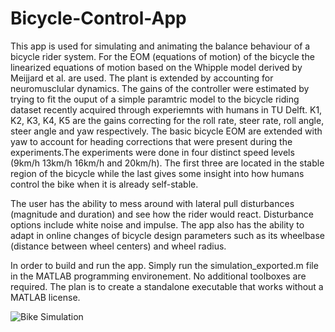 # Bicycle-Control-App

This app is used for simulating and animating the balance behaviour of a bicycle rider system. For the EOM (equations of motion) of the bicycle the linearized equations of motion based on the Whipple model derived by Meijjard et al. are used. The plant is extended by accounting for neuromusclular dynamics. The gains of the controller were estimated by trying to fit the ouput of a simple paramtric model to the bicycle riding dataset recently acquired through experiemnts with humans in TU Delft. K1, K2, K3, K4, K5  are the gains correcting for the roll rate, steer rate, roll angle, steer angle and yaw respectively. The basic bicycle EOM are extended with yaw to account for heading corrections that were present during the experiments.The experiments were done in four distinct speed levels (9km/h 13km/h 16km/h and 20km/h). The first three are located in the stable region of the bicycle while the last gives some insight into how humans control the bike when it is already self-stable. 

The user has the ability to mess around with lateral pull disturbances (magnitude and duration) and see how the rider would react. Disturbance options include white noise and impulse. The app also has the ability to adapt in online changes of bicycle design parameters such as its wheelbase (distance between wheel centers) and wheel radius. 

In order to build and run the app. Simply run the simulation_exported.m file in the MATLAB programming environement. No additional toolboxes are required. The plan is to create a standalone executable that works without a MATLAB license.

![Bike Simulation](https://i.imgur.com/VOr6l0M.gifv)
